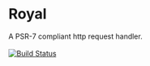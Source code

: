 # Royal
A PSR-7 compliant http request handler.
<br /><br />
[![Build Status](https://travis-ci.org/Auvipev/Royal.svg?branch=master)](https://travis-ci.org/Auvipev/Royal)
